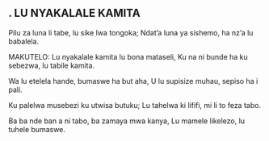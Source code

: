## . LU NYAKALALE KAMITA

Pilu za luna li tabe, lu sike lwa tongoka;
Ndat’a luna ya sishemo, ha nz’a lu babalela.

MAKUTELO:
Lu nyakalale kamita lu bona mataseli,
Ku na ni bunde ha ku sebezwa, lu tabile kamita.


Wa lu etelela hande, bumaswe ha but aha,
U lu supisize muhau, sepiso ha i pali.


Ku palelwa musebezi ku utwisa butuku;
Lu tahelwa ki lififi, mi li to feza tabo.


Ba ba nde ban a ni tabo, ba zamaya mwa kanya,
Lu mamele likelezo, lu tuhele bumaswe.

